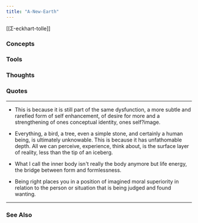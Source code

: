 ```yaml
---
title: "A-New-Earth"
---
```

[[Σ-eckhart-tolle]]

### Concepts

### Tools

### Thoughts

### Quotes
---

- This is because it is still part of the same dysfunction, a more subtle and rarefied form of self enhancement, of desire for more and a strengthening of ones conceptual identity, ones self?image.

- Everything, a bird, a tree, even a simple stone, and certainly a human being, is ultimately unknowable. This is because it has unfathomable depth. All we can perceive, experience, think about, is the surface layer of reality, less than the tip of an iceberg.

- What I call the inner body isn't really the body anymore but life energy, the bridge between form and formlessness.

- Being right places you in a position of imagined moral superiority in relation to the person or situation that is being judged and found wanting.


----
### See Also